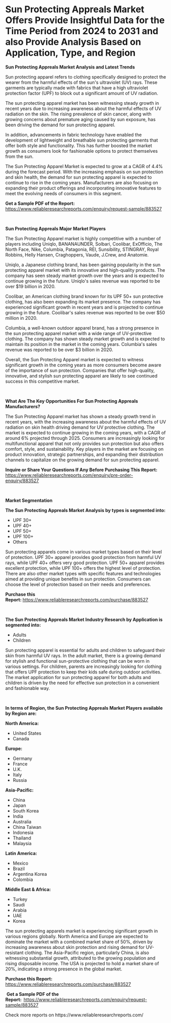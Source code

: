 <p><h1>Sun Protecting Appreals Market Offers Provide Insightful Data for the Time Period from 2024 to 2031 and also Provide Analysis Based on Application, Type, and Region</h1></p><p><strong>Sun Protecting Appreals Market Analysis and Latest Trends</strong></p>
<p><p>Sun protecting apparel refers to clothing specifically designed to protect the wearer from the harmful effects of the sun's ultraviolet (UV) rays. These garments are typically made with fabrics that have a high ultraviolet protection factor (UPF) to block out a significant amount of UV radiation.</p><p>The sun protecting apparel market has been witnessing steady growth in recent years due to increasing awareness about the harmful effects of UV radiation on the skin. The rising prevalence of skin cancer, along with growing concerns about premature aging caused by sun exposure, has been driving the demand for sun protecting apparel.</p><p>In addition, advancements in fabric technology have enabled the development of lightweight and breathable sun protecting garments that offer both style and functionality. This has further boosted the market growth as consumers look for fashionable options to protect themselves from the sun.</p><p>The Sun Protecting Apparel Market is expected to grow at a CAGR of 4.4% during the forecast period. With the increasing emphasis on sun protection and skin health, the demand for sun protecting apparel is expected to continue to rise in the coming years. Manufacturers are also focusing on expanding their product offerings and incorporating innovative features to meet the evolving needs of consumers in this segment.</p></p>
<p><strong>Get a Sample PDF of the Report:&nbsp;</strong> <a href="https://www.reliableresearchreports.com/enquiry/request-sample/883527">https://www.reliableresearchreports.com/enquiry/request-sample/883527</a></p>
<p>&nbsp;</p>
<p><strong>Sun Protecting Appreals Major Market Players</strong></p>
<p><p>The Sun Protecting Apparel market is highly competitive with a number of players including Uniqlo, BANANAUNDER, Solbari, Coolibar, ExOfficio, The North Face, Nike, Columbia, Patagonia, REI, Sunsibility, STINGRAY, Royal Robbins, Helly Hansen, Craghoppers, Vaude, J.Crew, and Anatomie.</p><p>Uniqlo, a Japanese clothing brand, has been gaining popularity in the sun protecting apparel market with its innovative and high-quality products. The company has seen steady market growth over the years and is expected to continue growing in the future. Uniqlo's sales revenue was reported to be over $19 billion in 2020.</p><p>Coolibar, an American clothing brand known for its UPF 50+ sun protective clothing, has also been expanding its market presence. The company has experienced significant growth in recent years and is projected to continue growing in the future. Coolibar's sales revenue was reported to be over $50 million in 2020.</p><p>Columbia, a well-known outdoor apparel brand, has a strong presence in the sun protecting apparel market with a wide range of UV-protective clothing. The company has shown steady market growth and is expected to maintain its position in the market in the coming years. Columbia's sales revenue was reported to be over $3 billion in 2020.</p><p>Overall, the Sun Protecting Apparel market is expected to witness significant growth in the coming years as more consumers become aware of the importance of sun protection. Companies that offer high-quality, innovative, and stylish sun protecting apparel are likely to see continued success in this competitive market.</p></p>
<p>&nbsp;</p>
<p><strong>What Are The Key Opportunities For Sun Protecting Appreals Manufacturers?</strong></p>
<p><p>The Sun Protecting Apparel market has shown a steady growth trend in recent years, with the increasing awareness about the harmful effects of UV radiation on skin health driving demand for UV protective clothing. The market is expected to continue growing in the coming years, with a CAGR of around 6% projected through 2025. Consumers are increasingly looking for multifunctional apparel that not only provides sun protection but also offers comfort, style, and sustainability. Key players in the market are focusing on product innovation, strategic partnerships, and expanding their distribution channels to capitalize on the growing demand for sun protecting apparel.</p></p>
<p><strong>Inquire or Share Your Questions If Any Before Purchasing This Report:</strong> <a href="https://www.reliableresearchreports.com/enquiry/pre-order-enquiry/883527">https://www.reliableresearchreports.com/enquiry/pre-order-enquiry/883527</a></p>
<p>&nbsp;</p>
<p><strong>Market Segmentation</strong></p>
<p><strong>The Sun Protecting Appreals Market Analysis by types is segmented into:</strong></p>
<p><ul><li>UPF 30+</li><li>UPF 40+</li><li>UPF 50+</li><li>UPF 100+</li><li>Others</li></ul></p>
<p><p>Sun protecting apparels come in various market types based on their level of protection. UPF 30+ apparel provides good protection from harmful UV rays, while UPF 40+ offers very good protection. UPF 50+ apparel provides excellent protection, while UPF 100+ offers the highest level of protection. There are also other market types with specific features and technologies aimed at providing unique benefits in sun protection. Consumers can choose the level of protection based on their needs and preferences.</p></p>
<p><strong>Purchase this Report:&nbsp;</strong><a href="https://www.reliableresearchreports.com/purchase/883527">https://www.reliableresearchreports.com/purchase/883527</a></p>
<p>&nbsp;</p>
<p><strong>The Sun Protecting Appreals Market Industry Research by Application is segmented into:</strong></p>
<p><ul><li>Adults</li><li>Children</li></ul></p>
<p><p>Sun protecting apparel is essential for adults and children to safeguard their skin from harmful UV rays. In the adult market, there is a growing demand for stylish and functional sun-protective clothing that can be worn in various settings. For children, parents are increasingly looking for clothing that offers UPF protection to keep their kids safe during outdoor activities. The market application for sun protecting apparel for both adults and children is driven by the need for effective sun protection in a convenient and fashionable way.</p></p>
<p>&nbsp;</p>
<p><strong>In terms of Region, the Sun Protecting Appreals Market Players available by Region are:</strong></p>
<p>
    <p> <strong> North America: </strong>
        <ul>
            <li>United States</li>
            <li>Canada</li>
        </ul>
        </p> 
    <p> <strong> Europe: </strong>
        <ul>
            <li>Germany</li>
            <li>France</li>
            <li>U.K.</li>
            <li>Italy</li>
            <li>Russia</li>
        </ul>
        </p> 
    <p> <strong> Asia-Pacific: </strong>
        <ul>
            <li>China</li>
            <li>Japan</li>
            <li>South Korea</li>
            <li>India</li>
            <li>Australia</li>
            <li>China Taiwan</li>
            <li>Indonesia</li>
            <li>Thailand</li>
            <li>Malaysia</li>
        </ul>
        </p> 
    <p> <strong> Latin America: </strong>
        <ul>
            <li>Mexico</li>
            <li>Brazil</li>
            <li>Argentina Korea</li>
            <li>Colombia</li>
        </ul>
        </p> 
    <p> <strong> Middle East & Africa: </strong>
        <ul>
            <li>Turkey</li>
            <li>Saudi</li>
            <li>Arabia</li>
            <li>UAE</li>
            <li>Korea</li>
        </ul>
    </p>
    </p>
<p><p>The sun protecting apparels market is experiencing significant growth in various regions globally. North America and Europe are expected to dominate the market with a combined market share of 50%, driven by increasing awareness about skin protection and rising demand for UV-resistant clothing. The Asia-Pacific region, particularly China, is also witnessing substantial growth, attributed to the growing population and rising disposable income. The USA is projected to hold a market share of 20%, indicating a strong presence in the global market.</p></p>
<p><strong>Purchase this Report: </strong><a href="https://www.reliableresearchreports.com/purchase/883527">https://www.reliableresearchreports.com/purchase/883527</a></p>
<p>&nbsp;<strong>Get a Sample PDF of the Report:&nbsp;&nbsp;</strong><a href="https://www.reliableresearchreports.com/enquiry/request-sample/883527">https://www.reliableresearchreports.com/enquiry/request-sample/883527</a></p>
<p><strong></strong></p>
<p>Check more reports on https://www.reliableresearchreports.com/</p>